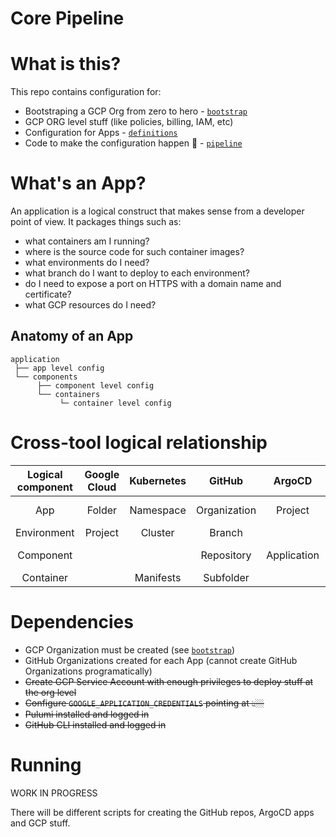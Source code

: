 # Core Pipeline

# What is this?
This repo contains configuration for:
- Bootstraping a GCP Org from zero to hero - [`bootstrap`](/bootstrap/)
- GCP ORG level stuff (like policies, billing, IAM, etc)
- Configuration for Apps - [`definitions`](/definitions/)
- Code to make the configuration happen 🚀 - [`pipeline`](/pipeline/)

# What's an App?
An application is a logical construct that makes sense from a developer point of view. It packages things such as:
- what containers am I running?
- where is the source code for such container images?
- what environments do I need?
- what branch do I want to deploy to each environment?
- do I need to expose a port on HTTPS with a domain name and certificate?
- what GCP resources do I need?

## Anatomy of an App
```
application
 ├── app level config
 └── components
      ├── component level config
      └── containers
           └─ container level config
```

# Cross-tool logical relationship 

| Logical component | Google Cloud | Kubernetes | GitHub       | ArgoCD      | Traffic       |
|:-----------------:|:------------:|:----------:|:------------:|:-----------:|:-------------:|
| App               | Folder       | Namespace  | Organization | Project     | domain name   |
| Environment       | Project      | Cluster    | Branch       |             | ?             |
| Component         |              |            | Repository   | Application | domain prefix |
| Container         |              | Manifests  | Subfolder    |             | path          |

# Dependencies
- GCP Organization must be created (see [`bootstrap`](/bootstrap/))
- GitHub Organizations created for each App (cannot create GitHub Organizations programatically)
- ~~Create GCP Service Account with enough privileges to deploy stuff at the org level~~
- ~~Configure `GOOGLE_APPLICATION_CREDENTIALS` pointing at 👆🏼~~
- ~~Pulumi installed and logged in~~
- ~~GitHub CLI installed and logged in~~

# Running
WORK IN PROGRESS

There will be different scripts for creating the GitHub repos, ArgoCD apps and GCP stuff.